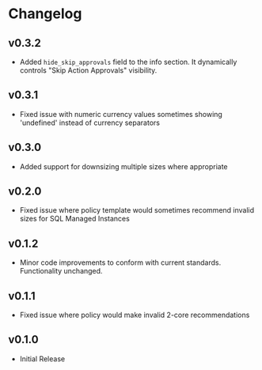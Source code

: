 # Changelog

## v0.3.2

- Added `hide_skip_approvals` field to the info section. It dynamically controls "Skip Action Approvals" visibility.

## v0.3.1

- Fixed issue with numeric currency values sometimes showing 'undefined' instead of currency separators

## v0.3.0

- Added support for downsizing multiple sizes where appropriate

## v0.2.0

- Fixed issue where policy template would sometimes recommend invalid sizes for SQL Managed Instances

## v0.1.2

- Minor code improvements to conform with current standards. Functionality unchanged.

## v0.1.1

- Fixed issue where policy would make invalid 2-core recommendations

## v0.1.0

- Initial Release
